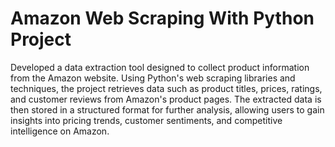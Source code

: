 # Amazon Web Scraping With Python Project
Developed a data extraction tool designed to collect product information from the Amazon website. Using Python's web scraping libraries and techniques, the project retrieves data such as product titles, prices, ratings, and customer reviews from Amazon's product pages. The extracted data is then stored in a structured format for further analysis, allowing users to gain insights into pricing trends, customer sentiments, and competitive intelligence on Amazon.
